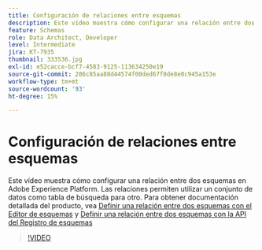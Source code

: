 ```yaml
---
title: Configuración de relaciones entre esquemas
description: Este vídeo muestra cómo configurar una relación entre dos esquemas en Adobe Experience Platform. Las relaciones permiten utilizar un conjunto de datos como tabla de búsqueda para otro distinto.
feature: Schemas
role: Data Architect, Developer
level: Intermediate
jira: KT-7935
thumbnail: 333536.jpg
exl-id: e52cacce-bcf7-4583-9125-113634250e19
source-git-commit: 286c85aa88d44574f00ded67f0de8e0c945a153e
workflow-type: tm+mt
source-wordcount: '93'
ht-degree: 15%

---
```


# Configuración de relaciones entre esquemas

Este vídeo muestra cómo configurar una relación entre dos esquemas en Adobe Experience Platform. Las relaciones permiten utilizar un conjunto de datos como tabla de búsqueda para otro. Para obtener documentación detallada del producto, vea [Definir una relación entre dos esquemas con el Editor de esquemas](https://experienceleague.adobe.com/docs/experience-platform/xdm/tutorials/relationship-ui.html?lang=es) y [Definir una relación entre dos esquemas con la API del Registro de esquemas](https://experienceleague.adobe.com/docs/experience-platform/xdm/tutorials/relationship-api.html?lang=es)

>[!VIDEO](https://video.tv.adobe.com/v/3413650?learn=on&enablevpops&captions=spa)

